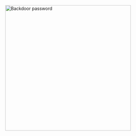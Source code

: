 
<img width="400" alt="Backdoor password" src="https://github.com/user-attachments/assets/6c513ad0-a8fc-4dca-8050-386825e62d44" />
